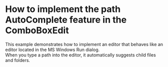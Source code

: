 # How to implement the path AutoComplete feature in the ComboBoxEdit


<p>This example demonstrates how to implement an editor that behaves like an editor located in the MS Windows Run dialog. <br />
When you type a path into the editor, it automatically suggests child files and folders.</p>

<br/>


